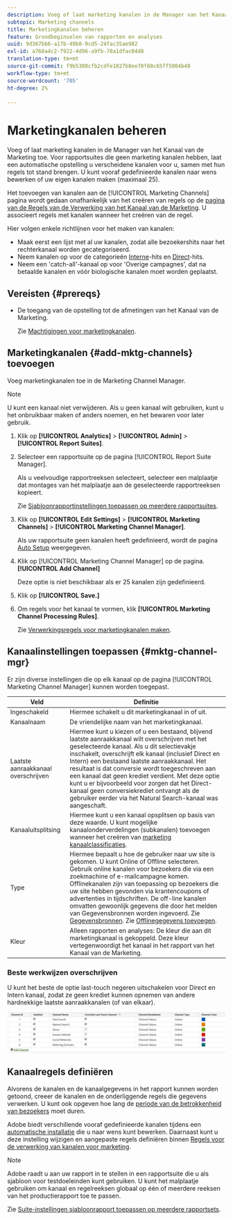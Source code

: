```yaml
---
description: Voeg of laat marketing kanalen in de Manager van het Kanaal van de Marketing toe. Voor rapportsuites die geen marketing kanalen hebben, laat een automatische opstelling u verscheidene kanalen voor u, samen met hun regels tot stand brengen. U kunt vooraf gedefinieerde kanalen naar wens bewerken of uw eigen kanalen maken (maximaal 25).
subtopic: Marketing channels
title: Marketingkanalen beheren
feature: Grondbeginselen van rapporten en analyses
uuid: 9d367bb6-a17b-49b8-9cd5-24fac35ae982
exl-id: a768a4c2-f922-4d96-a9fb-78a1dfac04d8
translation-type: tm+mt
source-git-commit: f9b5380cfb2cdfe1827b8ee70f60c65ff5004b48
workflow-type: tm+mt
source-wordcount: '705'
ht-degree: 2%

---
```


# Marketingkanalen beheren

Voeg of laat marketing kanalen in de Manager van het Kanaal van de Marketing toe. Voor rapportsuites die geen marketing kanalen hebben, laat een automatische opstelling u verscheidene kanalen voor u, samen met hun regels tot stand brengen. U kunt vooraf gedefinieerde kanalen naar wens bewerken of uw eigen kanalen maken (maximaal 25).

Het toevoegen van kanalen aan de [!UICONTROL Marketing Channels] pagina wordt gedaan onafhankelijk van het creëren van regels op de [pagina van de Regels van de Verwerking van het Kanaal van de Marketing](/help/components/c-marketing-channels/c-rules.md). U associeert regels met kanalen wanneer het creëren van de regel.

Hier volgen enkele richtlijnen voor het maken van kanalen:

* Maak eerst een lijst met al uw kanalen, zodat alle bezoekershits naar het rechterkanaal worden gecategoriseerd.
* Neem kanalen op voor de categorieën [Interne](/help/components/c-marketing-channels/c-rules.md)-hits en [Direct](/help/components/c-marketing-channels/c-rules.md)-hits.
* Neem een &#39;catch-all&#39;-kanaal op voor &#39;Overige campagnes&#39;, dat na betaalde kanalen en vóór biologische kanalen moet worden geplaatst.


## Vereisten {#prereqs}

* De toegang van de opstelling tot de afmetingen van het Kanaal van de Marketing.

   Zie [Machtigingen voor marketingkanalen](/help/components/c-marketing-channels/c-channel-report-access.md).

## Marketingkanalen {#add-mktg-channels} toevoegen

Voeg marketingkanalen toe in de Marketing Channel Manager.

>[!NOTE]
>
>U kunt een kanaal niet verwijderen. Als u geen kanaal wilt gebruiken, kunt u het onbruikbaar maken of anders noemen, en het bewaren voor later gebruik.

1. Klik op **[!UICONTROL Analytics]** > **[!UICONTROL Admin]** > **[!UICONTROL Report Suites]**.
1. Selecteer een rapportsuite op de pagina [!UICONTROL Report Suite Manager].

   Als u veelvoudige rapportreeksen selecteert, selecteer een malplaatje dat montages van het malplaatje aan de geselecteerde rapportreeksen kopieert.

   Zie [Sjabloonrapportinstellingen toepassen op meerdere rapportsuites](/help/components/c-marketing-channels/c-getting-started-mchannel.md).

1. Klik op **[!UICONTROL Edit Settings]** > **[!UICONTROL Marketing Channels]** > **[!UICONTROL Marketing Channel Manager]**.

   Als uw rapportsuite geen kanalen heeft gedefinieerd, wordt de pagina [Auto Setup](/help/components/c-marketing-channels/c-getting-started-mchannel.md) weergegeven.

1. Klik op [!UICONTROL Marketing Channel Manager] op de pagina.**[!UICONTROL Add Channel]**

   Deze optie is niet beschikbaar als er 25 kanalen zijn gedefinieerd.

1. Klik op **[!UICONTROL Save.]**
1. Om regels voor het kanaal te vormen, klik **[!UICONTROL Marketing Channel Processing Rules]**.

   Zie [Verwerkingsregels voor marketingkanalen maken](/help/components/c-marketing-channels/c-rules.md).

## Kanaalinstellingen toepassen {#mktg-channel-mgr}

Er zijn diverse instellingen die op elk kanaal op de pagina [!UICONTROL Marketing Channel Manager] kunnen worden toegepast.

| Veld | Definitie |
|--- |--- |
| Ingeschakeld | Hiermee schakelt u dit marketingkanaal in of uit. |
| Kanaalnaam | De vriendelijke naam van het marketingkanaal. |
| Laatste aanraakkanaal overschrijven | Hiermee kunt u kiezen of u een bestaand, blijvend laatste aanraakkanaal wilt overschrijven met het geselecteerde kanaal. Als u dit selectievakje inschakelt, overschrijft elk kanaal (inclusief Direct en Intern) een bestaand laatste aanraakkanaal. Het resultaat is dat conversie wordt toegeschreven aan een kanaal dat geen krediet verdient. Met deze optie kunt u er bijvoorbeeld voor zorgen dat het Direct-kanaal geen conversiekrediet ontvangt als de gebruiker eerder via het Natural Search-kanaal was aangeschaft. |
| Kanaaluitsplitsing | Hiermee kunt u een kanaal opsplitsen op basis van deze waarde. U kunt mogelijke kanaalonderverdelingen (subkanalen) toevoegen wanneer het creëren van [marketing kanaalclassificaties](/help/components/c-marketing-channels/classifictions-mchannel.md). |
| Type | Hiermee bepaalt u hoe de gebruiker naar uw site is gekomen. U kunt Online of Offline selecteren. Gebruik online kanalen voor bezoekers die via een zoekmachine of e-mailcampagne komen. Offlinekanalen zijn van toepassing op bezoekers die uw site hebben gevonden via krantencoupons of advertenties in tijdschriften. De off-line kanalen omvatten gewoonlijk gegevens die door het melden van Gegevensbronnen worden ingevoerd. Zie [Gegevensbronnen](https://docs.adobe.com/content/help/en/analytics/import/data-sources/datasrc-home.html). Zie [Offlinegegevens toevoegen](/help/components/c-marketing-channels/c-getting-started-mchannel.md). |
| Kleur | Alleen rapporten en analyses: De kleur die aan dit marketingkanaal is gekoppeld. Deze kleur vertegenwoordigt het kanaal in het rapport van het Kanaal van de Marketing. |

### Beste werkwijzen overschrijven

U kunt het beste de optie last-touch negeren uitschakelen voor Direct en Intern kanaal, zodat ze geen krediet kunnen opnemen van andere hardnekkige laatste aanraakkanalen (of van elkaar).

![](assets/int-channel2.png)

## Kanaalregels definiëren

Alvorens de kanalen en de kanaalgegevens in het rapport kunnen worden getoond, creeer de kanalen en de onderliggende regels die gegevens verwerken. U kunt ook opgeven hoe lang de [periode van de betrokkenheid van bezoekers](/help/components/c-marketing-channels/visitor-engagement.md) moet duren.

Adobe biedt verschillende vooraf gedefinieerde kanalen tijdens een [automatische installatie](/help/components/c-marketing-channels/c-getting-started-mchannel.md) die u naar wens kunt bewerken. Daarnaast kunt u deze instelling wijzigen en aangepaste regels definiëren binnen [Regels voor de verwerking van kanalen voor marketing](/help/components/c-marketing-channels/c-rules.md).

>[!NOTE]
>
>Adobe raadt u aan uw rapport in te stellen in een rapportsuite die u als sjabloon voor testdoeleinden kunt gebruiken. U kunt het malplaatje gebruiken om kanaal en regelreeksen globaal op één of meerdere reeksen van het productierapport toe te passen.
>
>Zie [Suite-instellingen sjabloonrapport toepassen op meerdere rapportsets](/help/components/c-marketing-channels/c-getting-started-mchannel.md).
